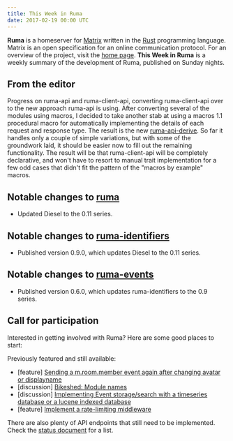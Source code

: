 ```yaml
---
title: This Week in Ruma
date: 2017-02-19 00:00 UTC
---
```


**Ruma** is a homeserver for [Matrix](https://matrix.org) written in the [Rust](https://www.rust-lang.org/) programming language.
Matrix is an open specification for an online communication protocol.
For an overview of the project, visit the [home page](/).
**This Week in Ruma** is a weekly summary of the development of Ruma, published on Sunday nights.

## From the editor

Progress on ruma-api and ruma-client-api, converting ruma-client-api over to the new approach ruma-api is using.
After converting several of the modules using macros, I decided to take another stab at using a macros 1.1 procedural macro for automatically implementing the details of each request and response type.
The result is the new [ruma-api-derive](https://github.com/ruma/ruma-api-derive).
So far it handles only a couple of simple variations, but with some of the groundwork laid, it should be easier now to fill out the remaining functionality.
The result will be that ruma-client-api will be completely declarative, and won't have to resort to manual trait implementation for a few odd cases that didn't fit the pattern of the "macros by example" macros.

## Notable changes to [ruma](https://github.com/ruma/ruma)

* Updated Diesel to the 0.11 series.

## Notable changes to [ruma-identifiers](https://github.com/ruma/ruma-identifiers)

* Published version 0.9.0, which updates Diesel to the 0.11 series.

## Notable changes to [ruma-events](https://github.com/ruma/ruma-events)

* Published version 0.6.0, which updates ruma-identifiers to the 0.9 series.

## Call for participation

Interested in getting involved with Ruma?
Here are some good places to start:

Previously featured and still available:

* \[feature\] [Sending a m.room.member event again after changing avatar or displayname](https://github.com/ruma/ruma/issues/157)
* \[discussion\] [Bikeshed: Module names](https://github.com/ruma/ruma-client-api/issues/10)
* \[discussion\] [Implementing Event storage/search with a timeseries database or a lucene indexed database](https://github.com/ruma/ruma/issues/110)
* \[feature\] [Implement a rate-limiting middleware](https://github.com/ruma/ruma/issues/107)

There are also plenty of API endpoints that still need to be implemented.
Check the [status document](https://github.com/ruma/ruma/blob/master/STATUS.md) for a list.
